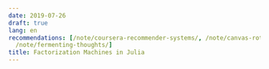 ```yaml
---
date: 2019-07-26
draft: true
lang: en
recommendations: [/note/coursera-recommender-systems/, /note/canvas-rotate-round/,
  /note/fermenting-thoughts/]
title: Factorization Machines in Julia
---
```


